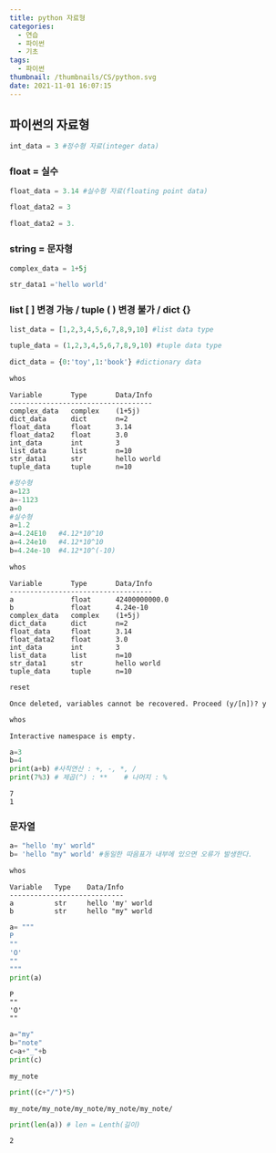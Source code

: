 ```yaml
---
title: python 자료형
categories: 
  - 연습
  - 파이썬
  - 기초
tags:
  - 파이썬
thumbnail: /thumbnails/CS/python.svg
date: 2021-11-01 16:07:15
---
```

## 파이썬의 자료형


```python
int_data = 3 #정수형 자료(integer data)
```

### float = 실수


```python
float_data = 3.14 #실수형 자료(floating point data)
```


```python
float_data2 = 3
```


```python
float_data2 = 3.
```

### string = 문자형


```python
complex_data = 1+5j
```


```python
str_data1 ='hello world'
```

### list [ ] 변경 가능 / tuple ( ) 변경 불가 / dict {}


```python
list_data = [1,2,3,4,5,6,7,8,9,10] #list data type
```


```python
tuple_data = (1,2,3,4,5,6,7,8,9,10) #tuple data type
```


```python
dict_data = {0:'toy',1:'book'} #dictionary data
```


```python
whos
```

    Variable       Type       Data/Info
    -----------------------------------
    complex_data   complex    (1+5j)
    dict_data      dict       n=2
    float_data     float      3.14
    float_data2    float      3.0
    int_data       int        3
    list_data      list       n=10
    str_data1      str        hello world
    tuple_data     tuple      n=10
    


```python
#정수형
a=123
a=-1123
a=0
#실수형
a=1.2
a=4.24E10   #4.12*10^10
a=4.24e10   #4.12*10^10
b=4.24e-10  #4.12*10^(-10)
```


```python
whos
```

    Variable       Type       Data/Info
    -----------------------------------
    a              float      42400000000.0
    b              float      4.24e-10
    complex_data   complex    (1+5j)
    dict_data      dict       n=2
    float_data     float      3.14
    float_data2    float      3.0
    int_data       int        3
    list_data      list       n=10
    str_data1      str        hello world
    tuple_data     tuple      n=10
    


```python
reset
```

    Once deleted, variables cannot be recovered. Proceed (y/[n])? y
    


```python
whos
```

    Interactive namespace is empty.
    


```python
a=3
b=4
print(a+b) #사칙연산 : +, -, *, /     
print(7%3) # 제곱(^) : **    # 나머지 : %
```

    7
    1
    

### 문자열


```python
a= "hello 'my' world"
b= 'hello "my" world' #동일한 따음표가 내부에 있으면 오류가 발생한다.
```


```python
whos
```

    Variable   Type    Data/Info
    ----------------------------
    a          str     hello 'my' world
    b          str     hello "my" world
    


```python
a= """
P
""
'O'
""
"""
print(a)
```

    
    P
    ""
    'O'
    ""
    
    


```python
a="my"
b="note"
c=a+"_"+b
print(c)
```

    my_note
    


```python
print((c+"/")*5)
```

    my_note/my_note/my_note/my_note/my_note/
    


```python
print(len(a)) # len = Lenth(길이)
```

    2
    

